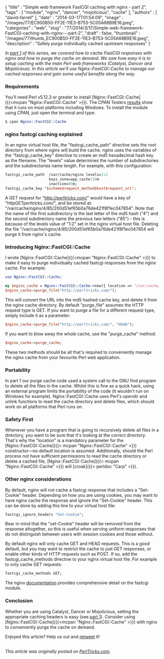 {
   "title" : "Simple web framework FastCGI caching with nginx - part 2",
   "tags" : [
      "module",
      "nginx",
      "dancer",
      "mojolicious",
      "cache"
   ],
   "authors" : [
      "david-farrell"
   ],
   "date" : "2014-03-17T01:54:09",
   "image" : "/images/77/EC900B50-FF2E-11E3-B753-5C05A68B9E16.jpeg",
   "categories" : "web",
   "slug" : "77/2014/3/17/Simple-web-framework-FastCGI-caching-with-nginx---part-2",
   "draft" : false,
   "thumbnail" : "/images/77/thumb_EC900B50-FF2E-11E3-B753-5C05A68B9E16.jpeg",
   "description" : "Safely purge individually cached upstream responses"
}


*In [part 1](http://perltricks.com/article/76/2014/3/11/Simple-web-framework-FastCGI-caching-with-nginx-part-1) of this series, we covered how to cache FastCGI responses with nginx and how to purge the cache on demand. We saw how easy it is to setup caching with the main Perl web frameworks (Catalyst, Dancer and Mojolicious). In this article we'll use Nginx::FastCGI::Cache to manage our cached responses and gain some useful benefits along the way.*

### Requirements

You'll need Perl v5.12.3 or greater to install [Nginx::FastCGI::Cache]({{<mcpan "Nginx::FastCGI::Cache" >}}). The CPAN Testers [results](http://matrix.cpantesters.org/?dist=Nginx-FastCGI-Cache+0.008) show that it runs on most platforms including Windows. To install the module using CPAN, just open the terminal and type:

```perl
$ cpan Nginx::FastCGI::Cache
```

### nginx fastcgi caching explained

In an nginx virtual host file, the "fastcgi\_cache\_path" directive sets the root directory from where nginx will build the cache. nginx uses the variables of the "fastcgi\_cache\_key" directive to create an md5 hexadecimal hash key as the filename. The "levels" value determines the number of subdirectories and the subdirectories name length. For example, with this configuration:

```perl
fastcgi_cache_path  /var/cache/nginx levels=1:2
                    keys_zone=app_cache:50m
                    inactive=60m;
fastcgi_cache_key "$scheme$request_method$host$request_uri";
```

A GET request for "http://perltricks.com/" would have a key of "httpGETperltricks.com/", and be stored at: "/var/cache/nginx/4/85/200d51ef65b0a76de421f8f1ec047854". Note that the name of the first subdirectory is the last letter of the md5 hash ("4") and the second subdirectory name the previous two letters ("85") - this is because of the levels value of "1:2" set in the nginx virtual host file. Deleting the file "/var/cache/nginx/4/85/200d51ef65b0a76de421f8f1ec047854 will purge it from nginx's cache.

### Introducing Nginx::FastCGI::Cache

I wrote [Nginx::FastCGI::Cache]({{<mcpan "Nginx::FastCGI::Cache" >}}) to make it easy to purge individually cached fastcgi responses from the nginx cache. For example:

```perl
use Nginx::FastCGI::Cache;

my $nginx_cache = Nginx::FastCGI::Cache->new({ location => '/var/cache/nginx' });
$nginx_cache->purge_file("http://perltricks.com/");
```

This will convert the URL into the md5 hashed cache key, and delete it from the nginx cache directory. By default "purge\_file" assumes the HTTP request type is GET. If you want to purge a file for a different request type, simply include it as a parameter:

```perl
$nginx_cache->purge_file("http://perltricks.com/", "HEAD");
```

If you want to blow away the whole cache, use the "purge\_cache" method:

```perl
$nginx_cache->purge_cache;
```

These two methods should be all that's required to conveniently manage the nginx cache from your favourite Perl web application.

### Portability

In part 1 our purge cache code used a system call to the GNU find program to delete all the files in the cache. Whilst this is fine as a quick hack, using an external program limits the portability of the code (it wouldn't run on Windows for example). Nginx::FastCGI::Cache uses Perl's opendir and unlink functions to read the cache directory and delete files, which should work on all platforms that Perl runs on.

### Safety First

Whenever you have a program that is going to recursively delete all files in a directory, you want to be sure that it's looking at the correct directory. That's why the "location" is a mandatory parameter for the [Nginx::FastCGI::Cache]({{< mcpan "Nginx::FastCGI::Cache" >}}) constructor—no default location is assumed. Additionally, should the Perl process not have sufficient permissions to read the cache directory or delete a cached file, [Nginx::FastCGI::Cache]({{< mcpan "Nginx::FastCGI::Cache" >}}) will [croak]({{< perldoc "Carp" >}}).

### Other nginx considerations

By default, nginx will not cache a fastcgi response that includes a "Set-Cookie" header. Depending on how you are using cookies, you may want to have nginx cache the response and ignore the "Set-Cookie" header. This can be done by adding this line to your virtual host file:

```perl
fastcgi_ignore_headers "Set-Cookie";
```

Bear in mind that the "set-Cookie" header will be removed from the response altogether, so this is useful when serving uniform responses that do not distinguish between users with session cookies and those without.

By default nginx will only cache GET and HEAD requests. This is a good default, but you may want to restrict the cache to just GET responses, or enable other kinds of HTTP requests such as POST. If so, add the fastcgi\_cache\_methods directive to your nginx virtual host file. For example to only cache GET requests:

```perl
fastcgi_cache_methods GET;
```

The nginx [documentation](http://nginx.org/en/docs/http/ngx_http_fastcgi_module.html) provides comprehensive detail on the fastcgi module.

### Conclusion

Whether you are using Catalyst, Dancer or Mojolicious, setting the appropriate caching headers is easy (see [part 1](http://perltricks.com/article/76/2014/3/11/Simple-web-framework-FastCGI-caching-with-nginx-part-1)). Consider using [Nginx::FastCGI::Cache]({{<mcpan "Nginx::FastCGI::Cache" >}}) with nginx to conveniently purge the cache on demand.

Enjoyed this article? Help us out and [retweet](https://twitter.com/intent/tweet?original_referer=http%3A%2F%2Fperltricks.com%2Farticle%2F77%2F2014%2F3%2F16%2FSimple-web-framework-FastCGI-caching-with-nginx-part-2&text=Simple+web+framework+FastCGI+caching+with+nginx+-+part+2&tw_p=tweetbutton&url=http%3A%2F%2Fperltricks.com%2Farticle%2F77%2F2014%2F3%2F16%2FSimple-web-framework-FastCGI-caching-with-nginx-part-2&via=perltricks) it!

\
*This article was originally posted on [PerlTricks.com](http://perltricks.com).*
